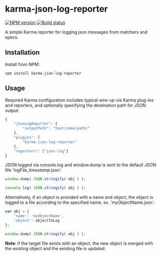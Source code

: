 # karma-json-log-reporter
[![NPM version][npm-image]][npm-url]
[![Build status][ci-image]][ci-url]

A simple Karma reporter for logging json messages from matchers and specs.

## Installation

Install from NPM:
```shell
npm install karma-json-log-reporter
```

## Usage

Required Karma configuration includes typical wire-up via Karma plug-ins and reporters, and optionally specifying the destination path for JSON output:

```javascript
{
	"jsonLogReporter": {
		"outputPath": "test/some/path/"
	},
	"plugins": [
		"karma-json-log-reporter"
	],
	"reporters": ["json-log"]
}
```

JSON logged via console.log and window.dump is sent to the default JSON file 'logFile_*timestamp*.json'.

```javascript
window.dump( JSON.stringify( obj ) );

console.log( JSON.stringify( obj ) );
```

Alternatively, if an object is provided with a name and object, the object is logged to a file according to the specified name, ex. 'myObjectName.json'.

```javascript
var obj = {
	'name': 'myObjectName',
	'object': objectToLog
};

window.dump( JSON.stringify( obj ) );
```

**Note**: if the target file exists with an object, the new object is merged with the existing object and the existing file is updated.



[npm-url]: https://www.npmjs.org/package/karma-json-log-reporter
[npm-image]: https://badge.fury.io/js/karma-json-log-reporter.png
[ci-image]: https://travis-ci.org/Brightspace/karma-json-log-reporter.svg?branch=master
[ci-url]: https://travis-ci.org/Brightspace/karma-json-log-reporter
